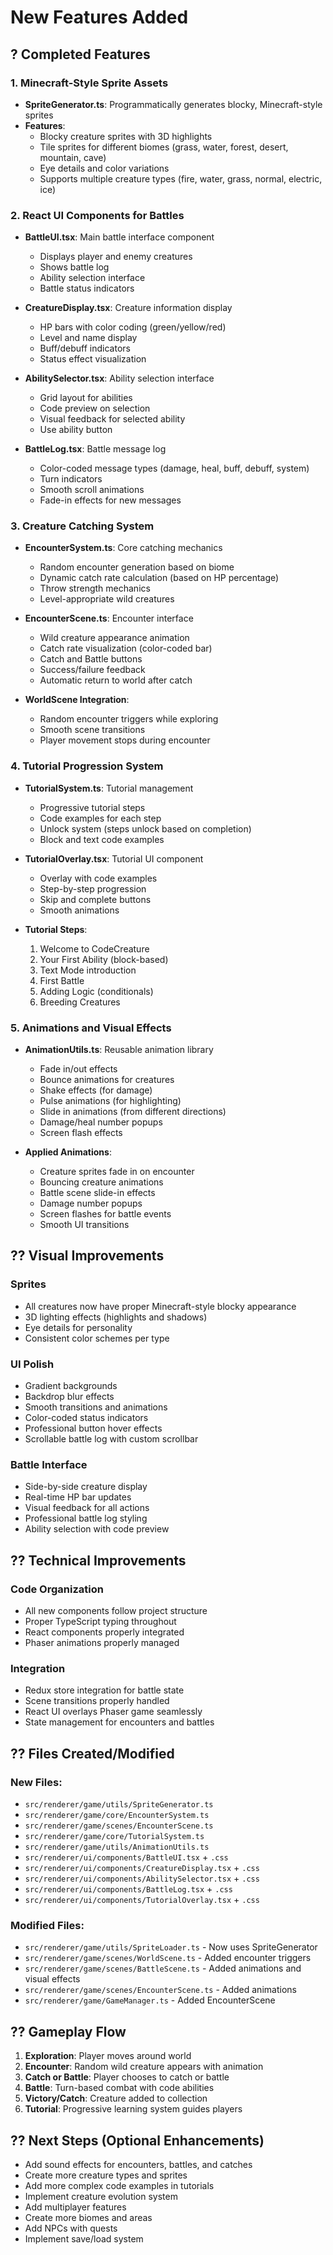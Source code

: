 # New Features Added

## ? Completed Features

### 1. Minecraft-Style Sprite Assets
- **SpriteGenerator.ts**: Programmatically generates blocky, Minecraft-style sprites
- **Features**:
  - Blocky creature sprites with 3D highlights
  - Tile sprites for different biomes (grass, water, forest, desert, mountain, cave)
  - Eye details and color variations
  - Supports multiple creature types (fire, water, grass, normal, electric, ice)

### 2. React UI Components for Battles
- **BattleUI.tsx**: Main battle interface component
  - Displays player and enemy creatures
  - Shows battle log
  - Ability selection interface
  - Battle status indicators
  
- **CreatureDisplay.tsx**: Creature information display
  - HP bars with color coding (green/yellow/red)
  - Level and name display
  - Buff/debuff indicators
  - Status effect visualization

- **AbilitySelector.tsx**: Ability selection interface
  - Grid layout for abilities
  - Code preview on selection
  - Visual feedback for selected ability
  - Use ability button

- **BattleLog.tsx**: Battle message log
  - Color-coded message types (damage, heal, buff, debuff, system)
  - Turn indicators
  - Smooth scroll animations
  - Fade-in effects for new messages

### 3. Creature Catching System
- **EncounterSystem.ts**: Core catching mechanics
  - Random encounter generation based on biome
  - Dynamic catch rate calculation (based on HP percentage)
  - Throw strength mechanics
  - Level-appropriate wild creatures

- **EncounterScene.ts**: Encounter interface
  - Wild creature appearance animation
  - Catch rate visualization (color-coded bar)
  - Catch and Battle buttons
  - Success/failure feedback
  - Automatic return to world after catch

- **WorldScene Integration**: 
  - Random encounter triggers while exploring
  - Smooth scene transitions
  - Player movement stops during encounter

### 4. Tutorial Progression System
- **TutorialSystem.ts**: Tutorial management
  - Progressive tutorial steps
  - Code examples for each step
  - Unlock system (steps unlock based on completion)
  - Block and text code examples

- **TutorialOverlay.tsx**: Tutorial UI component
  - Overlay with code examples
  - Step-by-step progression
  - Skip and complete buttons
  - Smooth animations

- **Tutorial Steps**:
  1. Welcome to CodeCreature
  2. Your First Ability (block-based)
  3. Text Mode introduction
  4. First Battle
  5. Adding Logic (conditionals)
  6. Breeding Creatures

### 5. Animations and Visual Effects
- **AnimationUtils.ts**: Reusable animation library
  - Fade in/out effects
  - Bounce animations for creatures
  - Shake effects (for damage)
  - Pulse animations (for highlighting)
  - Slide in animations (from different directions)
  - Damage/heal number popups
  - Screen flash effects

- **Applied Animations**:
  - Creature sprites fade in on encounter
  - Bouncing creature animations
  - Battle scene slide-in effects
  - Damage number popups
  - Screen flashes for battle events
  - Smooth UI transitions

## ?? Visual Improvements

### Sprites
- All creatures now have proper Minecraft-style blocky appearance
- 3D lighting effects (highlights and shadows)
- Eye details for personality
- Consistent color schemes per type

### UI Polish
- Gradient backgrounds
- Backdrop blur effects
- Smooth transitions and animations
- Color-coded status indicators
- Professional button hover effects
- Scrollable battle log with custom scrollbar

### Battle Interface
- Side-by-side creature display
- Real-time HP bar updates
- Visual feedback for all actions
- Professional battle log styling
- Ability selection with code preview

## ?? Technical Improvements

### Code Organization
- All new components follow project structure
- Proper TypeScript typing throughout
- React components properly integrated
- Phaser animations properly managed

### Integration
- Redux store integration for battle state
- Scene transitions properly handled
- React UI overlays Phaser game seamlessly
- State management for encounters and battles

## ?? Files Created/Modified

### New Files:
- `src/renderer/game/utils/SpriteGenerator.ts`
- `src/renderer/game/core/EncounterSystem.ts`
- `src/renderer/game/scenes/EncounterScene.ts`
- `src/renderer/game/core/TutorialSystem.ts`
- `src/renderer/game/utils/AnimationUtils.ts`
- `src/renderer/ui/components/BattleUI.tsx` + `.css`
- `src/renderer/ui/components/CreatureDisplay.tsx` + `.css`
- `src/renderer/ui/components/AbilitySelector.tsx` + `.css`
- `src/renderer/ui/components/BattleLog.tsx` + `.css`
- `src/renderer/ui/components/TutorialOverlay.tsx` + `.css`

### Modified Files:
- `src/renderer/game/utils/SpriteLoader.ts` - Now uses SpriteGenerator
- `src/renderer/game/scenes/WorldScene.ts` - Added encounter triggers
- `src/renderer/game/scenes/BattleScene.ts` - Added animations and visual effects
- `src/renderer/game/scenes/EncounterScene.ts` - Added animations
- `src/renderer/game/GameManager.ts` - Added EncounterScene

## ?? Gameplay Flow

1. **Exploration**: Player moves around world
2. **Encounter**: Random wild creature appears with animation
3. **Catch or Battle**: Player chooses to catch or battle
4. **Battle**: Turn-based combat with code abilities
5. **Victory/Catch**: Creature added to collection
6. **Tutorial**: Progressive learning system guides players

## ?? Next Steps (Optional Enhancements)

- Add sound effects for encounters, battles, and catches
- Create more creature types and sprites
- Add more complex code examples in tutorials
- Implement creature evolution system
- Add multiplayer features
- Create more biomes and areas
- Add NPCs with quests
- Implement save/load system
